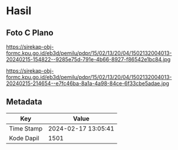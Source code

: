# Hasil

## Foto C Plano

https://sirekap-obj-formc.kpu.go.id/eb3d/pemilu/pdpr/15/02/13/20/04/1502132004013-20240215-154822--9285e75d-791e-4b66-8927-f86542e1bc84.jpg

https://sirekap-obj-formc.kpu.go.id/eb3d/pemilu/pdpr/15/02/13/20/04/1502132004013-20240215-214654--e7fc46ba-8a1a-4a98-84ce-6f33cbe5adae.jpg


## Metadata

| Key        | Value               |
| ---------- | ------------------- |
| Time Stamp | 2024-02-17 13:05:41 |
| Kode Dapil | 1501                |



